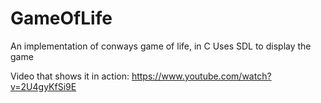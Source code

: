 # GameOfLife
An implementation of conways game of life, in C
Uses SDL to display the game

Video that shows it in action:
https://www.youtube.com/watch?v=2U4gyKfSi9E
